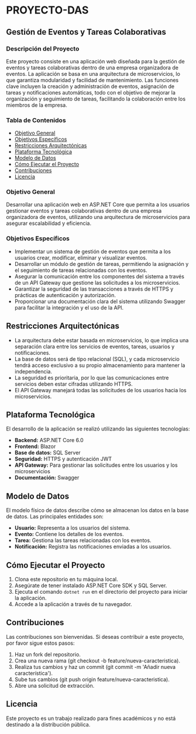 # PROYECTO-DAS


## Gestión de Eventos y Tareas Colaborativas

### Descripción del Proyecto
Este proyecto consiste en una aplicación web diseñada para la gestión de eventos y tareas colaborativas dentro de una empresa organizadora de eventos. La aplicación se basa en una arquitectura de microservicios, lo que garantiza modularidad y facilidad de mantenimiento. Las funciones clave incluyen la creación y administración de eventos, asignación de tareas y notificaciones automáticas, todo con el objetivo de mejorar la organización y seguimiento de tareas, facilitando la colaboración entre los miembros de la empresa.

### Tabla de Contenidos
- [Objetivo General](#objetivo-general)
- [Objetivos Específicos](#objetivos-específicos)
- [Restricciones Arquitectónicas](#restricciones-arquitectónicas)
- [Plataforma Tecnológica](#plataforma-tecnológica)
- [Modelo de Datos](#modelo-de-datos)
- [Cómo Ejecutar el Proyecto](#cómo-ejecutar-el-proyecto)
- [Contribuciones](#contribuciones)
- [Licencia](#licencia)

### Objetivo General
Desarrollar una aplicación web en ASP.NET Core que permita a los usuarios gestionar eventos y tareas colaborativas dentro de una empresa organizadora de eventos, utilizando una arquitectura de microservicios para asegurar escalabilidad y eficiencia.

### Objetivos Específicos
- Implementar un sistema de gestión de eventos que permita a los usuarios crear, modificar, eliminar y visualizar eventos.
- Desarrollar un módulo de gestión de tareas, permitiendo la asignación y el seguimiento de tareas relacionadas con los eventos.
- Asegurar la comunicación entre los componentes del sistema a través de un API Gateway que gestione las solicitudes a los microservicios.
- Garantizar la seguridad de las transacciones a través de HTTPS y prácticas de autenticación y autorización.
- Proporcionar una documentación clara del sistema utilizando Swagger para facilitar la integración y el uso de la API.

## Restricciones Arquitectónicas
- La arquitectura debe estar basada en microservicios, lo que implica una separación clara entre los servicios de eventos, tareas, usuarios y notificaciones.
- La base de datos será de tipo relacional (SQL), y cada microservicio tendrá acceso exclusivo a su propio almacenamiento para mantener la independencia.
- La seguridad es prioritaria, por lo que las comunicaciones entre servicios deben estar cifradas utilizando HTTPS.
- El API Gateway manejará todas las solicitudes de los usuarios hacia los microservicios.

## Plataforma Tecnológica
El desarrollo de la aplicación se realizó utilizando las siguientes tecnologías:
- **Backend:** ASP.NET Core 6.0
- **Frontend:** Blazor
- **Base de datos:** SQL Server
- **Seguridad:** HTTPS y autenticación JWT
- **API Gateway:** Para gestionar las solicitudes entre los usuarios y los microservicios
- **Documentación:** Swagger

## Modelo de Datos
El modelo físico de datos describe cómo se almacenan los datos en la base de datos. Las principales entidades son:
- **Usuario:** Representa a los usuarios del sistema.
- **Evento:** Contiene los detalles de los eventos.
- **Tarea:** Gestiona las tareas relacionadas con los eventos.
- **Notificación:** Registra las notificaciones enviadas a los usuarios.

## Cómo Ejecutar el Proyecto
1. Clona este repositorio en tu máquina local.
2. Asegúrate de tener instalado ASP.NET Core SDK y SQL Server.
3. Ejecuta el comando `dotnet run` en el directorio del proyecto para iniciar la aplicación.
4. Accede a la aplicación a través de tu navegador.

## Contribuciones
Las contribuciones son bienvenidas. Si deseas contribuir a este proyecto, por favor sigue estos pasos:
1. Haz un fork del repositorio.
2. Crea una nueva rama (git checkout -b feature/nueva-caracteristica).
3. Realiza tus cambios y haz un commit (git commit -m 'Añadir nueva característica').
4. Sube tus cambios (git push origin feature/nueva-caracteristica).
5. Abre una solicitud de extracción.

## Licencia
Este proyecto es un trabajo realizado para fines académicos y no está destinado a la distribución pública. 

